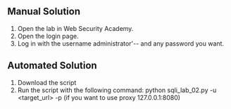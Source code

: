 ## Manual Solution

1. Open the lab in Web Security Academy.
2. Open the login page.
3. Log in with the username administrator'-- and any password you want.

## Automated Solution

1. Download the script
2. Run the script with the following command: python sqli_lab_02.py -u <target_url> -p (if you want to use proxy 127.0.0.1:8080)

